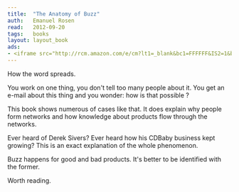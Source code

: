 ```yaml
---
title:	"The Anatomy of Buzz"
auth:	Emanuel Rosen
read:	2012-09-20
tags:	books
layout: layout_book
ads:
- <iframe src="http://rcm.amazon.com/e/cm?lt1=_blank&bc1=FFFFFF&IS2=1&bg1=FFFFFF&fc1=000000&lc1=FF0000&t=wojcadamkoszh-20&o=1&p=8&l=as4&m=amazon&f=ifr&ref=ss_til&asins=0385496680" style="width:120px;height:240px;" scrolling="no" marginwidth="0" marginheight="0" frameborder="0"></iframe>
---
```





How the word spreads.

You work on one thing, you don't tell too many people about it. You get an
e-mail about this thing and you wonder: how is that possible ?

This book shows numerous of cases like that. It does explain why people form
networks and how knowledge about products flow through the networks.

Ever heard of Derek Sivers? Ever heard how his CDBaby business kept growing?
This is an exact explanation of the whole phenomenon.

Buzz happens for good and bad products. It's better to be identified with
the former.

Worth reading.


